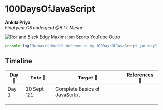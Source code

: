 # 100DaysOfJavaScript

**Ankita Priya**  
*Final year CS undergrad @B.I.T Mesra* 

![Red and Black Edgy Maximalism Sports YouTube Outro](https://user-images.githubusercontent.com/44089458/132801386-41454752-1ab4-4e07-bbe5-972caed4d110.png)

```javascript
console.log("Namaste World! Welcome to my 100DaysOfJavaScript journey");
```

## Timeline

|**Day 📍**|**Date 📅**|**Target 🎯**| **References 🔗**|
|------|-----------------|--------------------|---------------------|
|Day 1|10 Sept '21| Complete Basics of JavaScript |  |
|||  |  |
|||  |  |
|||  |  |
